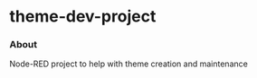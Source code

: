 theme-dev-project
=================

### About

Node-RED project to help with theme creation and maintenance
